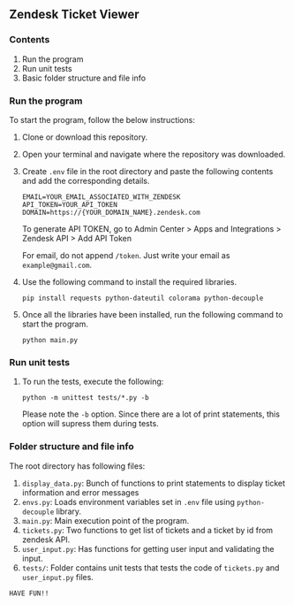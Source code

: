 ## Zendesk Ticket Viewer

### Contents

1. Run the program
2. Run unit tests
3. Basic folder structure and file info

### Run the program

To start the program, follow the below instructions:

1. Clone or download this repository.
2. Open your terminal and navigate where the repository was downloaded.
3. Create `.env` file in the root directory and paste the following contents and add the corresponding details.

   ```
   EMAIL=YOUR_EMAIL_ASSOCIATED_WITH_ZENDESK
   API_TOKEN=YOUR_API_TOKEN
   DOMAIN=https://{YOUR_DOMAIN_NAME}.zendesk.com
   ```

   To generate API TOKEN, go to Admin Center > Apps and Integrations > Zendesk API > Add API Token

   For email, do not append `/token`. Just write your email as `example@gmail.com`.

4. Use the following command to install the required libraries.
   ```
   pip install requests python-dateutil colorama python-decouple
   ```
5. Once all the libraries have been installed, run the following command to start the program.
   ```
   python main.py
   ```

### Run unit tests

1. To run the tests, execute the following:
   ```
   python -m unittest tests/*.py -b
   ```
   Please note the `-b` option. Since there are a lot of print statements, this option will supress them during tests.

### Folder structure and file info

The root directory has following files:

1. `display_data.py`: Bunch of functions to print statements to display ticket information and error messages
2. `envs.py`: Loads environment variables set in `.env` file using `python-decouple` library.
3. `main.py`: Main execution point of the program.
4. `tickets.py`: Two functions to get list of tickets and a ticket by id from zendesk API.
5. `user_input.py`: Has functions for getting user input and validating the input.
6. `tests/`: Folder contains unit tests that tests the code of `tickets.py` and `user_input.py` files.

```
HAVE FUN!!
```
